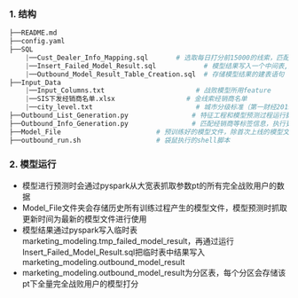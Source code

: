 ### 1. 结构
```python
├──README.md
├──config.yaml
├──SQL
    |──Cust_Dealer_Info_Mapping.sql       # 选取每日打分前15000的线索，匹配经销商，战败原因等信息
    |──Insert_Failed_Model_Result.sql            # 模型结果写入一个中间表,把中间表的数据写入marketing_modeling.outbound_model_result
    |──Outbound_Model_Result_Table_Creation.sql  # 存储模型结果的建表语句
├──Input_Data	
    |──Input_Columns.txt                       # 战败模型所用feature
    |──SIS下发经销商名单.xlsx                  # 金线索经销商名单
    |──city_level.txt                          # 城市分级标准（第一财经2019年发布）
├──Outbound_List_Generation.py                # 特征工程和模型预测过程运行脚本
├──Outbound_Info_Generation.py                # 匹配经销商等标签信息，执行更换经销商过程，外呼名单sftp文件传输
├──Model_File                        # 预训练好的模型文件，除首次上线的模型文件命名方式不一样之外，其他模型文件命名方式为{pt_date}_xgb_model1/{pt_date}_xgb_model2
├──outbound_run.sh                   # 袋鼠执行的shell脚本
```

### 2. 模型运行

- 模型进行预测时会通过pyspark从大宽表抓取参数pt的所有完全战败用户的数据
- Model_File文件夹会存储历史所有训练过程产生的模型文件，模型预测时抓取更新时间为最新的模型文件进行使用
- 模型结果通过pyspark写入临时表marketing_modeling.tmp_failed_model_result，再通过运行Insert_Failed_Model_Result.sql把临时表中结果写入marketing_modeling.outbound_model_result
- marketing_modeling.outbound_model_result为分区表，每个分区会存储该pt下全量完全战败用户的模型打分
